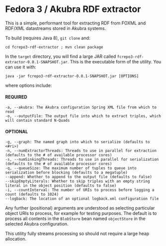 # Fedora 3 / Akubra RDF extractor

This is a simple, performant tool for extracting RDF from FOXML and RDF/XML datastreams stored in Akubra systems.

To build (requires Java 8), `git clone` and:
```
cd fcrepo3-rdf-extractor ; mvn clean package
```
In the `target` directory, you will find a large JAR called `fcrepo3-rdf-extractor-0.0.1-SNAPSHOT.jar`. This is the executable form of the utility. You can use it with:
```
java -jar fcrepo3-rdf-extractor-0.0.1-SNAPSHOT.jar [OPTIONS]
```
where options include:
#### REQUIRED
```
-a, --akubra: The Akubra configuration Spring XML file from which to read
-o, --outputFile: The output file into which to extract triples, which will contain standard N-Quads
```
#### OPTIONAL
```
-g, --graph: The named graph into which to serialize (defaults to <#ri>)
-n, --numExtractorThreads: Threads to use in parallel for extraction (defaults to the # of available processor cores)
-s, --numSinkingThreads: Threads to use in parallel for serialization (defaults to the # of available processor cores)
-q, --queueSize: The maximum number of tuples to queue into serialization before blocking (defaults to a megatuple)
--append: Whether to append to the output file (defaults to false)
--skipEmptyLiterals: Whether to skip triples with an empty string literal in the object position (defaults to false)
-i, --countInterval: The number of URIs to process before logging a count (defaults to 1024)
--logback: The location of an optional logback.xml configuration file
```
Any further (positional) arguments are understood as selecting particular object URIs to process, for example for testing purposes. The default is to process all contents in the `BlobStore` bean named `objectStore` in the selected Akubra configuration.

This utility fully streams processing so should not require a large heap allocation. 
